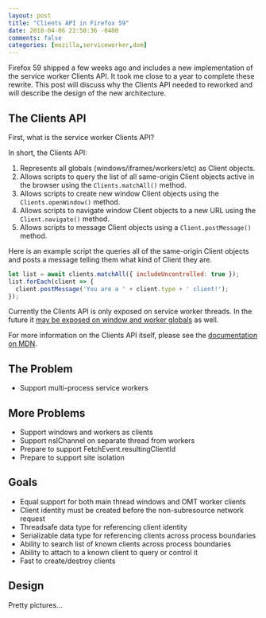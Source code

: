 ```yaml
---
layout: post
title: "Clients API in Firefox 59"
date: 2018-04-06 22:50:36 -0400
comments: false
categories: [mozilla,serviceworker,dom]
---
```


Firefox 59 shipped a few weeks ago and includes a new implementation of the
service worker Clients API.  It took me close to a year to complete these
rewrite.  This post will discuss why the Clients API needed to reworked
and will describe the design of the new architecture.

<!-- more -->

The Clients API
---------------

First, what is the service worker Clients API?

In short, the Clients API:

1. Represents all globals (windows/iframes/workers/etc) as Client objects.
2. Allows scripts to query the list of all same-origin Client objects active in the
   browser using the `Clients.matchAll()` method.
3. Allows scripts to create new window Client objects using the `Clients.openWindow()`
   method.
4. Allows scripts to navigate window Client objects to a new URL using the
   `Client.navigate()` method.
5. Allows scripts to message Client objects using a `Client.postMessage()` method.

Here is an example script the queries all of the same-origin Client objects
and posts a message telling them what kind of Client they are.

```javascript
let list = await clients.matchAll({ includeUncontrolled: true });
list.forEach(client => {
  client.postMessage('You are a ' + client.type + ' client!');
});
```

Currently the Clients API is only exposed on service worker threads.  In the
future it [may be exposed on window and worker globals][] as well.

For more information on the Clients API itself, please see the [documentation on MDN][].

[may be exposed on window and worker globals]: https://github.com/w3c/ServiceWorker/issues/955
[documentation on MDN]: https://developer.mozilla.org/en-US/docs/Web/API/Clients

The Problem
-----------

* Support multi-process service workers

More Problems
-------------

* Support windows and workers as clients
* Support nsIChannel on separate thread from workers
* Prepare to support FetchEvent.resultingClientId
* Prepare to support site isolation

Goals
-----

* Equal support for both main thread windows and OMT worker clients
* Client identity must be created before the non-subresource network request
* Threadsafe data type for referencing client identity
* Serializable data type for referencing clients across process boundaries
* Ability to search list of known clients across process boundaries
* Ability to attach to a known client to query or control it
* Fast to create/destroy clients

Design
------

Pretty pictures...
